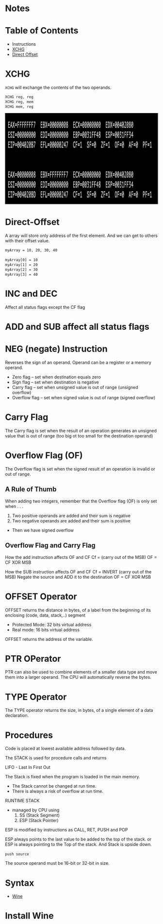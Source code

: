 # Notes
# Table of Contents

  - Instructions
  - [XCHG](#xchg)
  - [Direct Offset](#direct_offset)
  

# XCHG <a name="xchg"></a>

```XCHG``` will exchange the contents of the two operands.

```assembly
XCHG reg, reg
XCHG reg, mem
XCHG mem, reg
```

<img src="img/xchg.png" alt="xchg" height="300" width="1900"/>

# Direct-Offset  <a name="direct_offset"></a>

A array will store only address of the first element. And we can get to others with their offset value.

``` assembly
myArray = 10, 20, 30, 40 

myArray[0] = 10
myArray[1] = 20
myArray[2] = 30
myArray[3] = 40

```

# INC and DEC
Affect all status flags except the CF flag

# ADD and SUB affect all status flags

# NEG (negate) Instruction

Reverses the sign of an operand. Operand can be a register or a memory operand.

* Zero flag – set when destination equals zero
* Sign flag – set when destination is negative
* Carry flag – set when unsigned value is out of range (unsigned overflow)
* Overflow flag – set when signed value is out of range (signed overflow)


# Carry Flag

The Carry flag is set when the result of an operation generates an unsigned value that is out of range (too big ot too small for the destination operand)

# Overflow Flag (OF)

The Overflow flag is set when the signed result of an operation is invalid or out of range.

## A Rule of Thumb

When adding two integers, remember that the Overflow flag (OF) is only set when . . .
1. Two positive operands are added and their sum is negative 
2. Two negative operands are added and their sum is positive

* Then we have signed overflow

## Overflow Flag and Carry Flag

How the add instruction affects OF and CF
Cf = (carry out of the MSB)
OF = CF XOR MSB


How the SUB instruction affects OF and CF
Cf = INVERT (carry out of the MSB)
Negate the source and ADD it to the destination
OF = CF XOR MSB


# OFFSET Operator

OFFSET returns the distance in bytes, of a label from the beginning of its enclosing (code, data, stack,..) segment

* Protected Mode: 32 bits virtual address
* Real mode: 16 bits virtual address

OFFSET returns the address of the variable.

# PTR OPerator
PTR can also be used to combine elements of a smaller data type and move them into a larger operand. The CPU will automatically reverse the bytes.

# TYPE Operator

The TYPE operator returns the size, in bytes, of a single element of a data declaration.

# Procedures

Code is placed at lowest available address followed by data.

The STACK is used for procedure calls and returns

LIFO - Last In First Out

The Stack is fixed when the program is loaded in the main memory.
  - The Stack cannot be changed at run time.
  - There is always a risk of overflow at run time.


RUNTIME STACK
  - managed by CPU using
    1. SS (Stack Segment)
    2. ESP (Stack Pointer)


ESP is modified by instructions as CALL, RET, PUSH and POP

ESP always points to the last value to be added to the top of the stack.
or
ESP is always pointing to the Top of the stack. And Stack is upside down.


```push source  ```

The source operand must be 16-bit or 32-bit in size.









# Syntax

* [Wine](#xchg)
# Install Wine <a name="wine"></a>